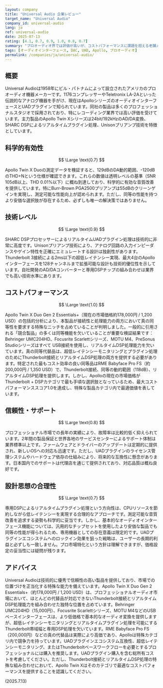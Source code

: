 ```yaml
---
layout: company
title: "Universal Audio 企業レビュー"
target_name: "Universal Audio"
company_id: universal-audio
lang: ja
ref: universal-audio
date: 2025-07-13
rating: [4.1, 0.7, 0.9, 1.0, 0.8, 0.7]
summary: "プロオーディオ界では評価が高いが、コストパフォーマンスに課題を抱える老舗メーカー"
tags: [オーディオインターフェース, DAC, UAD, Apollo, プロオーディオ]
permalink: /companies/ja/universal-audio/
---
```


## 概要

Universal Audioは1958年にビル・パトナムによって設立されたアメリカのプロオーディオ機器メーカーです。1176コンプレッサーやTeletronix LA-2Aといった伝説的なアナログ機器を手がけ、現在はApolloシリーズのオーディオインターフェースとUADプラグインで知られています。同社の製品は多くのプロフェッショナルスタジオで採用されており、特にレコーディング業界では高い評価を受けています。主力製品のApollo Twin Xシリーズは24bit/192kHzのAD/DA変換、SHARC DSPによるリアルタイムプラグイン処理、Unisonプリアンプ技術を特徴としています。

## 科学的有効性

$$ \Large \text{0.7} $$

Apollo Twin X Duoの測定データを検証すると、129dBのDA動的範囲、-120dBのTHD+Nという仕様が確認できます。これらの数値は透明レベルの基準（SNR 105dB以上、THD 0.01%以下）に概ね到達しており、科学的に有効な音質改善を提供しています。特にBurr-Brown PGA2500プリアンプは55dBのクリーンゲインを実現し、測定可能な性能向上が認められます。ただし、同等の性能を持つより安価な選択肢が存在するため、必ずしも唯一の解決策ではありません。

## 技術レベル

$$ \Large \text{0.9} $$

SHARC DSPプロセッサーによるリアルタイムUADプラグイン処理は技術的に非常に高度です。Unisonプリアンプ技術により、アナログ回路の入力インピーダンスやゲイン特性を正確にエミュレートする設計は独創性があります。Thunderbolt 3接続による2ms以下の超低レイテンシー実現、最大4台のApolloインターフェースを128チャンネルまで拡張可能な設計も技術的優位性を示しています。自社開発のAD/DAコンバーターと専用DSPチップの組み合わせは業界でも高い技術水準にあります。

## コストパフォーマンス

$$ \Large \text{1.0} $$

Apollo Twin X Duo Gen 2 Essentials+（現在の市場価格約178,000円 / 1,200 USD）の包括的分析により、本製品が接続性と処理能力の両方において真の同等性を要求する特殊なニッチを占めていることが判明しました。一般的に引用される「競合製品」の多くは同等機能を欠いていることが重要な検証結果です：Behringer UMC204HD、Focusrite Scarlettシリーズ、MOTU M4、PreSonus Studioシリーズはすべて USB接続を使用し、リアルタイムDSP処理能力を欠いています。真の同等代替品は、超低レイテンシーモニタリングとプラグイン処理のためにThunderbolt接続とリアルタイムDSP処理の両方を提供する必要があります。特定された最もコスト効率の良い同等品はRME Babyface Pro FS（約200,000円 / 1,350 USD）で、Thunderbolt接続、同等の動的範囲（118dB）、リアルタイムDSP処理を提供します。しかし、Apolloの現在の市場価格がThunderbolt + DSPカテゴリで最も手頃な選択肢となっているため、最大コストパフォーマンススコア1.0を達成し、特殊な製品カテゴリ内で最適価値を表しています。

## 信頼性・サポート

$$ \Large \text{0.8} $$

プロフェッショナル市場での長年の実績により、故障率は比較的低く抑えられています。2年間の製品保証と世界各地のサービスセンターによるサポート体制は業界標準以上です。ファームウェアとドライバーのアップデートは定期的に提供され、新しいOSへの対応も迅速です。ただし、UADプラグインのライセンス管理システムやハードウェア依存の仕組みにより、将来的な互換性に懸念があります。日本国内でのサポートは代理店を通じて提供されており、対応品質は概ね良好です。

## 設計思想の合理性

$$ \Large \text{0.7} $$

専用DSPによるリアルタイムプラグイン処理という方向性は、CPUリソースを節約しながら低レイテンシーを実現する合理的なアプローチです。測定可能な音質改善を追求する姿勢も科学的に妥当です。しかし、基本的なオーディオインターフェース機能については、汎用的なチップセットを使用したより安価な製品でも同等の性能が得られるため、専用機器としての存在意義は限定的です。UADプラグインエコシステムへのロックイン効果を狙った戦略は、ユーザーの長期的利益と必ずしも一致しません。プロ市場特化という方針は理解できますが、価格設定の妥当性には疑問が残ります。

## アドバイス

Universal Audioは技術的に優秀で信頼性の高い製品を提供しており、市場での位置づけを正当化する特殊な能力を備えています。Apollo Twin X Duo Gen 2 Essentials+（約178,000円 / 1,200 USD）は、プロフェッショナルオーディオ市場において、ほとんどの代替品が対応できないThunderbolt接続とリアルタイムDSP処理能力を組み合わせた独特な位置を占めています。Behringer UMC204HD（15,000円）、Focusrite Scarlettシリーズ、MOTU M4などのUSBベースインターフェースは、より低価格で基本的なオーディオ変換を提供しますが、超低レイテンシーモニタリングとリアルタイムプラグイン処理を可能にするThunderbolt帯域幅と専用DSP処理を欠いています。RME Babyface Pro FS（200,000円）などの真の代替品は実際により高価であり、Apolloは特殊カテゴリ内で競争力を持っています。UADプラグインエコシステム互換性、超低レイテンシーモニタリング、またはThunderboltベースワークフローを必要とするプロフェッショナルには購入を推奨します。UADプラグイン購入を含む総所有コストを考慮してください。ただし、Thunderbolt接続とリアルタイムDSP処理の特殊な組み合わせにおいて、Apollo Twin Xはそのカテゴリで最適なコストパフォーマンスを提供することを認識してください。

(2025.7.13)